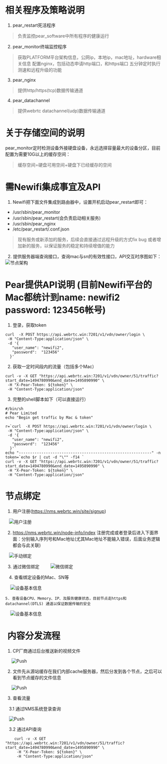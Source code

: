 # 相关程序及策略说明
1. pear_restart死活程序
> 负责监控pear_software中所有程序的健康运行

2. pear_monitor终端监控程序
>  获取PLATFORM平台架构信息，公网ip，本地ip，mac地址，hardware相关信息
>  配置nginx，包括动态申请http端口，和https端口
>  五分钟定时执行测速和远程升级的功能

3. pear_nginx
>  提供http/https(tcp)数据传输通道 

4. pear_datachannel
>  提供webrtc datachannel(udp)数据传输通道 


# 关于存储空间的说明

 pear_monitor定时检测设备外接硬盘设备，永远选择容量最大的设备分区，目前配置为需要10G以上的缓存空间：
 > 缓存空间=硬盘可用空间+硬盘下已经缓存的空间
 
 
# 需Newifi集成事宜及API
   1. Newifi把下面文件集成到路由器中，设置开机启动pear_restart即可：
   * /usr/sbin/pear_monitor
   * /usr/sbin/pear_restart(会负责启动相关服务)
   * /usr/sbin/pear_nginx
   * /etc/pear_restart/.conf.json
   > 现有服务或新添加的服务，后续会直接通过远程升级的方式fix bug 或者增加新的服务，以保证服务的稳定和持续增值的能力
   
   2. 提供服务器端查询接口，查询mac与sn的有效性接口，API交互时序图如下：
   ![节点架构](fig/api_sequence.png)
   
   
 # Pear提供API说明 (目前Newifi平台的Mac都统计到name: newifi2 password: 123456帐号)
 1. 登录，获取token
 ```  shell
 curl  -X POST https://api.webrtc.win:7201/v1/vdn/owner/login \
  -H "Content-Type:application/json" \
  -d '{
    "user_name": "newifi2",
    "password":  "123456"
   }'

 ```
 2. 获取一定时间段内的流量（包括多个Mac）
 ``` shell
 curl -v -X GET "https://api.webrtc.win:7201/v1/vdn/owner/51/traffic?start_date=1494780990&end_date=1495890990" \
  -H "X-Pear-Token: ${token}" \
  -H "Content-Type:application/json" 
 ```
 3. 完整的shell脚本如下（可以直接运行）
 ``` shell
 #/bin/sh
# Pear Limited
echo "Begin get traffic by Mac & token"

r=`curl  -X POST https://api.webrtc.win:7201/v1/vdn/owner/login \
  -H "Content-Type:application/json" \
  -d '{
    "user_name": "newifi2",
    "password":  "123456"
   }'`
echo "-----------------------------------------------------------" -n
token=`echo $r | cut -d "\"" -f14 `
curl -v -X GET "https://api.webrtc.win:7201/v1/vdn/owner/51/traffic?start_date=1494780990&end_date=1495890990" \
  -H "X-Pear-Token: ${token}" \
  -H "Content-Type:application/json" 
 ```
 
 
 # 节点绑定
   1. 用户注册(https://nms.webrtc.win/site/signup)
   
    ![用户注册](fig/sign_in.png)
    
   2. https://nms.webrtc.win/node-info/index  注册完成或者登录后进入下面界面：分别输入序列号和Mac地址(尤其Mac地址不能输入错误，后面业务逻辑都会与此关联)

   
    ![手动绑定](fig/hand_bind.png)
   
   
   3. 通过微信绑定
     
     ![微信绑定](fig/wechat_bind.png)
     
    
    4. 查看绑定设备的Mac、SN等
    
     ![设备基本信息](fig/user_info.png)
     
     
    5. 查看设备CPU、Memory、IP、及服务健康状态，目前节点走https和datachannel(DTLS) 通道以保证数据传输的安全
    
     ![设备基本信息](fig/node_stat.png)
     
     
 #  内容分发流程
 
   1.  CP厂商通过后台推送新的视频文件
   
      ![Push](fig/cp_push.png)
      
   2.  文件先从源站缓存在我们内部cache服务器，然后分发到各个节点，之后可以看到节点缓存的文件信息
   
      ![Push](fig/node_cache.png)
      
   3.  查看流量
   
    3.1 通过NMS系统登录查询
       
    ![Push](fig/node_traffic.png)
    
    3.2 通过API查询
    
``` shell
    curl -v -X GET "https://api.webrtc.win:7201/v1/vdn/owner/51/traffic?start_date=1494780990&end_date=1495890990" \
     -H "X-Pear-Token: ${token}" \
     -H "Content-Type:application/json" 
```
   
     
     
     


